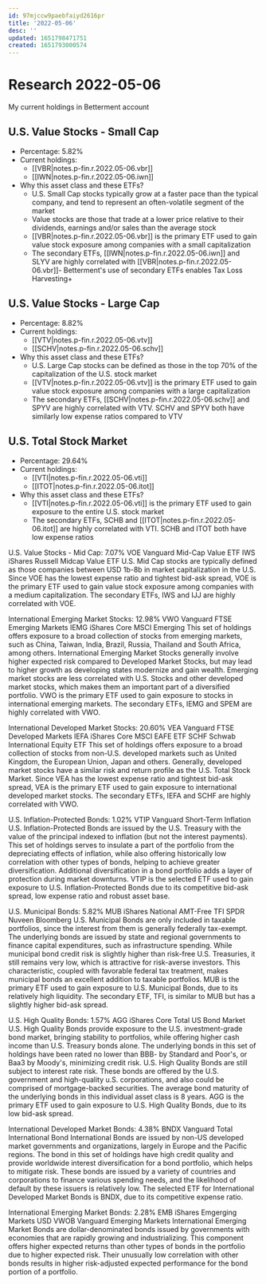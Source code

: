 ```yaml
---
id: 97mjccw9paebfaiyd2616pr
title: '2022-05-06'
desc: ''
updated: 1651798471751
created: 1651793000574
---
```

# Research 2022-05-06

My current holdings in Betterment account

## U.S. Value Stocks - Small Cap

- Percentage: 5.82%
- Current holdings:
    - [[VBR|notes.p-fin.r.2022.05-06.vbr]]
    - [[IWN|notes.p-fin.r.2022.05-06.iwn]]
- Why this asset class and these ETFs?
    - U.S. Small Cap stocks typically grow at a faster pace than the typical company, and tend to represent an often-volatile segment of the market
    - Value stocks are those that trade at a lower price relative to their dividends, earnings and/or sales than the average stock
    - [[VBR|notes.p-fin.r.2022.05-06.vbr]] is the primary ETF used to gain value stock exposure among companies with a small capitalization
    - The secondary ETFs, [[IWN|notes.p-fin.r.2022.05-06.iwn]] and SLYV are highly correlated with [[VBR|notes.p-fin.r.2022.05-06.vbr]]- Betterment's use of secondary ETFs enables Tax Loss Harvesting+

## U.S. Value Stocks - Large Cap

- Percentage: 8.82%
- Current holdings:
    - [[VTV|notes.p-fin.r.2022.05-06.vtv]]
    - [[SCHV|notes.p-fin.r.2022.05-06.schv]]
- Why this asset class and these ETFs?
    - U.S. Large Cap stocks can be defined as those in the top 70% of the capitalization of the U.S. stock market
    - [[VTV|notes.p-fin.r.2022.05-06.vtv]] is the primary ETF used to gain value stock exposure among companies with a large capitalization
    - The secondary ETFs, [[SCHV|notes.p-fin.r.2022.05-06.schv]] and SPYV are highly correlated with VTV. SCHV and SPYV both have similarly low expense ratios compared to VTV

## U.S. Total Stock Market

- Percentage: 29.64%
- Current holdings:
    - [[VTI|notes.p-fin.r.2022.05-06.vti]]
    - [[ITOT|notes.p-fin.r.2022.05-06.itot]]
- Why this asset class and these ETFs?
    - [[VTI|notes.p-fin.r.2022.05-06.vti]] is the primary ETF used to gain exposure to the entire U.S. stock market
    - The secondary ETFs, SCHB and [[ITOT|notes.p-fin.r.2022.05-06.itot]] are highly correlated with VTI. SCHB and ITOT both have low expense ratios

U.S. Value Stocks - Mid Cap: 7.07%
VOE
Vanguard Mid-Cap Value ETF
IWS
iShares Russell Midcap Value ETF
U.S. Mid Cap stocks are typically defined as those companies between USD 1b-8b in market capitalization in the U.S.
Since VOE has the lowest expense ratio and tightest bid-ask spread, VOE is the primary ETF used to gain value stock exposure among companies with a medium capitalization.
The secondary ETFs, IWS and IJJ are highly correlated with VOE.

International Emerging Market Stocks: 12.98%
VWO
Vanguard FTSE Emerging Markets
IEMG
iShares Core MSCI Emerging
This set of holdings offers exposure to a broad collection of stocks from emerging markets, such as China, Taiwan, India, Brazil, Russia, Thailand and South Africa, among others. International Emerging Market Stocks generally involve higher expected risk compared to Developed Market Stocks, but may lead to higher growth as developing states modernize and gain wealth. Emerging market stocks are less correlated with U.S. Stocks and other developed market stocks, which makes them an important part of a diversified portfolio.
VWO is the primary ETF used to gain exposure to stocks in international emerging markets.
The secondary ETFs, IEMG and SPEM are highly correlated with VWO.

International Developed Market Stocks: 20.60%
VEA
Vanguard FTSE Developed Markets
IEFA
iShares Core MSCI EAFE ETF
SCHF
Schwab International Equity ETF
This set of holdings offers exposure to a broad collection of stocks from non-U.S. developed markets such as United Kingdom, the European Union, Japan and others. Generally, developed market stocks have a similar risk and return profile as the U.S. Total Stock Market.
Since VEA has the lowest expense ratio and tightest bid-ask spread, VEA is the primary ETF used to gain exposure to international developed market stocks.
The secondary ETFs, IEFA and SCHF are highly correlated with VWO.

U.S. Inflation-Protected Bonds: 1.02%
VTIP
Vanguard Short-Term Inflation
U.S. Inflation-Protected Bonds are issued by the U.S. Treasury with the value of the principal indexed to inflation (but not the interest payments). This set of holdings serves to insulate a part of the portfolio from the depreciating effects of inflation, while also offering historically low correlation with other types of bonds, helping to achieve greater diversification. Additional diversification in a bond portfolio adds a layer of protection during market downturns.
VTIP is the selected ETF used to gain exposure to U.S. Inflation-Protected Bonds due to its competitive bid-ask spread, low expense ratio and robust asset base.

U.S. Municipal Bonds: 5.82%
MUB
iShares National AMT-Free
TFI
SPDR Nuveen Bloomberg
U.S. Municipal Bonds are only included in taxable portfolios, since the interest from them is generally federally tax-exempt. The underlying bonds are issued by state and regional governments to finance capital expenditures, such as infrastructure spending. While municipal bond credit risk is slightly higher than risk-free U.S. Treasuries, it still remains very low, which is attractive for risk-averse investors. This characteristic, coupled with favorable federal tax treatment, makes municipal bonds an excellent addition to taxable portfolios.
MUB is the primary ETF used to gain exposure to U.S. Municipal Bonds, due to its relatively high liquidity.
The secondary ETF, TFI, is similar to MUB but has a slightly higher bid-ask spread.

U.S. High Quality Bonds: 1.57%
AGG
iShares Core Total US Bond Market
U.S. High Quality Bonds provide exposure to the U.S. investment-grade bond market, bringing stability to portfolios, while offering higher cash income than U.S. Treasury bonds alone. The underlying bonds in this set of holdings have been rated no lower than BBB- by Standard and Poor's, or Baa3 by Moody's, minimizing credit risk. U.S. High Quality Bonds are still subject to interest rate risk. These bonds are offered by the U.S. government and high-quality u.S. corporations, and also could be comprised of mortgage-backed securities. The average bond maturity of the underlying bonds in this individual asset class is 8 years.
AGG is the primary ETF used to gain exposure to U.S. High Quality Bonds, due to its low bid-ask spread.

International Developed Market Bonds: 4.38%
BNDX
Vanguard Total International Bond
International Bonds are issued by non-US developed market governments and organizations, largely in Europe and the Pacific regions. The bond in this set of holdings have high credit quality and provide worldwide interest diversification for a bond portfolio, which helps to mitigate risk. These bonds are issued by a variety of countries and corporations to finance various spending needs, and the likelihood of default by these issuers is relatively low.
The selected ETF for International Developed Market Bonds is BNDX, due to its competitive expense ratio.

International Emerging Market Bonds: 2.28%
EMB
iShares Emgerging Markets USD
VWOB
Vanguard Emerging Markets
International Emerging Market Bonds are dollar-denominated bonds issued by governments with economies that are rapidly growing and industrializing. This component offers higher expected returns than other types of bonds in the portfolio due to higher expected risk. Their unusually low correlation with other bonds results in higher risk-adjusted expected performance for the bond portion of a portfolio.